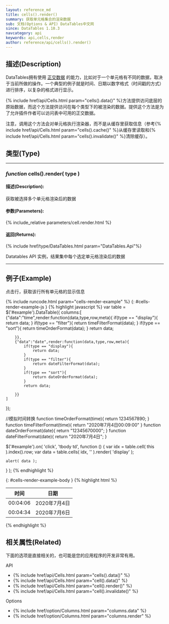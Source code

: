 ```yaml
---
layout: reference_md
title: cells().render()
summary: 获取单元格集合的渲染数据
sub: 文档(Options & API) DataTables中文网
since: DataTables 1.10.3
navcategory: api
keywords: api,cells,render
author: reference/api/cells().render()
---
```


## 描述(Description)

DataTables拥有使用 [正交数据](orthogonal-data) 的能力，比如对于一个单元格有不同的数据，取决于当前所做的操作。一个典型的例子就是时间、日期以数字格式（时间戳的方式）进行排序，以复杂的格式进行显示。

{% include href/api/Cells.html param="cells().data()" %}方法提供访问底层的原始数据，而这个方法提供访问在每个类型下的被渲染的数据。提供这个方法是为了允许插件作者可以访问表中可用的正交数据。

注意，调用这个方法会对单元格执行渲染器，而不是从缓存里获取信息（参考{% include href/api/Cells.html param="cells().cache()" %}从缓存里读取和{% include href/api/Cells.html param="cells().invalidate()" %}清除缓存）。




## 类型(Type)

---

### _function_ **cells().render( type )**

#### 描述(Description):

获取被选择多个单元格渲染后的数据
     
#### 参数(Parameters):
{% include_relative parameters/cell.render.html %}

#### 返回(Returns):

{% include href/type/DataTables.html param="DataTables.Api"%}

Datatables API 实例，结果集中每个选定单元格渲染后的数据

--- 
    
## 例子(Example)


点击行，获取该行所有单元格的显示信息

{% include runcode.html param="cells-render-example" %}
{: #cells-render-example-js }
{% highlight javascript %}
var table = $('#example').DataTable({
    columns:[
        {"data":"time",render:function(data,type,row,meta){
            if(type == "display"){
                return data;
            }
            if(type == "filter"){
                return timeFilterFormat(data);
            }
            if(type == "sort"){
                return timeOrderFormat(data);
            }
            return data;

        }},
        {"data":"date",render:function(data,type,row,meta){
            if(type == "display"){
                return data;
            }
            if(type == "filter"){
                return dateFilterFormat(data);
            }
            if(type == "sort"){
                return dateOrderFormat(data);
            }
            return data;

        }}
    ]
});

//模拟时间转换
function timeOrderFormat(time){
    return 1234567890;
}
function timeFilterFormat(time){
    return "2020年7月4日00:09:00"
}
function dateOrderFormat(date){
    return "12345670000";
}
function dateFilterFormat(date){
    return "2020年7月4日";
}
 
$('#example').on( 'click', 'tbody td', function () {
    var idx = table.cell( this ).index().row;
    var data = table.cells( idx, '' ).render( 'display' );
 
    alert( data );
} );
{% endhighlight %}

{: #cells-render-example-body }
{% highlight html %}
  <table id="example" class="display">
        <thead>
            <tr>
                <th>时间</th>
                <th>日期</th>
            </tr>
        </thead>
        <tbody>
            <tr>
                <td>00:04:06</td>
                <td>2020年7月4日</td>
            </tr>
            <tr>
                <td>00:04:34</td>
                <td>2020年7月6日</td>
            </tr>
        </tbody>
    </table>
{% endhighlight %}





## 相关属性(Related)
下面的选项是直接相关的，也可能是您的应用程序的开发非常有用。

API

- {% include href/api/Cells.html param="cells().data()" %}
- {% include href/api/Cells.html param="cell().data()" %}
- {% include href/api/Cells.html param="cell().render()" %}
- {% include href/api/Cells.html param="cell().invalidate()" %}

Options

- {% include href/option/Columns.html param="columns.data" %}
- {% include href/option/Columns.html param="columns.render" %}



[orthogonal-data]: https://datatables.net/manual/orthogonal-data
